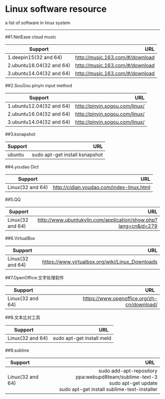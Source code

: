 # Linux software resource
a list of software in linux system

------

##1.NetEase cloud music

| Support        | URL   |
| --------   | -----:  | 
| 1.deepin15(32 and 64) |http://music.163.com/#/download  | 
| 2.ubuntu16.04(32 and 64) | http://music.163.com/#/download | 
| 3.ubuntu14.04(32 and 64)     | http://music.163.com/#/download |  


##2.SouGou pinyin input method

| Support        | URL   | 
| --------   | -----:  | 
| 1.ubuntu12.04(32 and 64) |http://pinyin.sogou.com/linux/  | 
| 2.ubuntu16.04(32 and 64) | http://pinyin.sogou.com/linux/ | 
| 3.ubuntu14.04(32 and 64)     | http://pinyin.sogou.com/linux/ |

##3.ksnapshot

| Support        | URL   | 
| --------   | -----:  | 
| ubuntu| sudo apt-get install ksnapshot | 


##4.youdao Dict 

| Support        | URL   | 
| --------   | -----:  | 
| Linux(32 and 64) |http://cidian.youdao.com/index-linux.html  |




##5.QQ 

| Support        | URL   | 
| --------   | -----:  | 
| Linux(32 and 64) |http://www.ubuntukylin.com/application/show.php?lang=cn&id=279 |




##6.VirtualBox 

| Support        | URL   | 
| --------   | -----:  | 
| Linux(32 and 64) |https://www.virtualbox.org/wiki/Linux_Downloads |


##7.OpenOffice:文字处理软件

| Support        | URL   | 
| --------   | -----:  | 
| Linux(32 and 64) |https://www.openoffice.org/zh-cn/download/ |

##8.文本比对工具

| Support        | URL   | 
| --------   | -----:  | 
| Linux(32 and 64) |sudo apt-get install meld |

##9.subline

| Support        | URL   | 
| --------   | -----:  | 
| Linux(32 and 64) |sudo add-apt-repository ppa:webupd8team/sublime-text-3<br/>sudo apt-get update<br/>sudo apt-get install sublime-text-installer|
